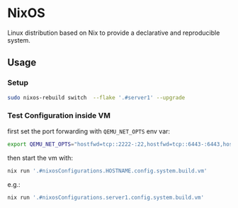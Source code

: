 # NixOS

Linux distribution based on Nix to provide a declarative and reproducible system.

## Usage

### Setup

```bash
sudo nixos-rebuild switch  --flake '.#server1' --upgrade
```

### Test Configuration inside VM

first set the port forwarding with `QEMU_NET_OPTS` env var:

```bash
export QEMU_NET_OPTS="hostfwd=tcp::2222-:22,hostfwd=tcp::6443-:6443,hostfwd=tcp::10250-:10250"
```

then start the vm with:

```bash
nix run '.#nixosConfigurations.HOSTNAME.config.system.build.vm'
```

e.g.:

```bash
nix run '.#nixosConfigurations.server1.config.system.build.vm'
```
